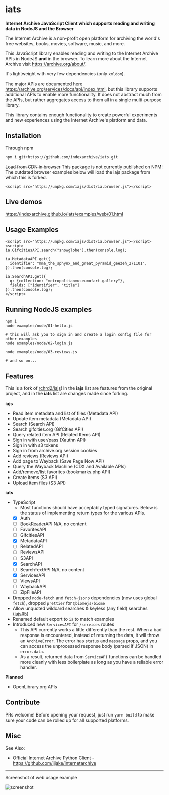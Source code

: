 # iats

**Internet Archive JavaScript Client which supports reading and writing data in NodeJS and the Browser**

The Internet Archive is a non-profit open platform for archiving the world's free websites, books, movies, software, music, and more.

This JavaScript library enables reading and writing to the Internet Archive APIs in NodeJS **and** in the browser. To learn more about the Internet Archive visit <https://archive.org/about/>.

It's lightweight with very few dependencies (only `xmldom`).

The major APIs are documented here <https://archive.org/services/docs/api/index.html>, but this library supports additional APIs to enable more functionality. It does not abstract much from the APIs, but rather aggregates access to them all in a single multi-purpose library.

This library contains enough functionality to create powerful experiments and new experiences using the Internet Archive's platform and data.

## Installation

Through npm
```
npm i git+https://github.com/indexarchive/iats.git
```

~~Load from CDN in browser~~
This package is not currently published on NPM! The outdated browser examples below will load the iajs package from which this is forked.
```
<script src="https://unpkg.com/iajs/dist/ia.browser.js"></script>
```

## Live demos

<https://indexarchive.github.io/iats/examples/web/01.html>


## Usage Examples

```
<script src="https://unpkg.com/iajs/dist/ia.browser.js"></script>
<script>
ia.GifcitiesAPI.search("snowglobe").then(console.log);

ia.MetadataAPI.get({
  identifier: "mma_the_sphynx_and_great_pyramid_geezeh_271101",
}).then(console.log);

ia.SearchAPI.get({
  q: {collection: "metropolitanmuseumofart-gallery"},
  fields: ["identifier", "title"]
}).then(console.log);
</script>
```

## Running NodeJS examples

```
npm i
node examples/node/01-hello.js

# this will ask you to sign in and create a login config file for other examples
node examples/node/02-login.js

node examples/node/03-reviews.js

# and so on...
```

## Features

This is a fork of [rchrd2/iajs](https://github.com/rchrd2/iajs)! In the **iajs** list are features from the original project, and in the **iats** list are changes made since forking.

**iajs**
- Read item metadata and list of files (Metadata API)
- Update item metadata (Metadata API)
- Search (Search API)
- Search gifcities.org (GifCities API)
- Query related item API (Related Items API)
- Sign in with user/pass (Xauthn API)
- Sign in with s3 tokens
- Sign in from archive.org session cookies
- Add reviews (Reviews API)
- Add page to Wayback (Save Page Now API)
- Query the Wayback Machine (CDX and Available APIs)
- Add/remove/list favorites (bookmarks.php API)
- Create items (S3 API)
- Upload item files (S3 API)

**iats**
- TypeScript
  - Most functions should have acceptably typed signatures. Below is the status of implementing return types for the various APIs.
  - [x] Auth
  - [ ] ~~BookReaderAPI~~ N/A, no content
  - [ ] FavoritesAPI
  - [ ] GifcitiesAPI
  - [x] MetadataAPI
  - [ ] RelatedAPI
  - [ ] ReviewsAPI
  - [ ] S3API
  - [x] SearchAPI
  - [ ] ~~SearchTextAPI~~ N/A, no content
  - [x] ServicesAPI
  - [ ] ViewsAPI
  - [ ] WaybackAPI
  - [ ] ZipFileAPI
- Dropped `node-fetch` and `fetch-jsonp` dependencies (now uses global `fetch`), dropped `prettier` for `@biomejs/biome`
- Allow unquoted wildcard searches & keyless (any field) searches ([iajs#5](https://github.com/rchrd2/iajs/issues/5))
- Renamed default export to `ia` to match examples
- Introduced new `ServicesAPI` for `/services` routes
  - This API currently works a little differently than the rest. When a bad response is encountered, instead of returning the data, it will throw an `ArchiveError`. The error has `status` and `message` props, and you can access the unprocessed response body (parsed if JSON) in `error.data`.
  - As a result, returned data from `ServiceAPI` functions can be handled more cleanly with less boilerplate as long as you have a reliable error handler.

**Planned**
- OpenLibrary.org APIs

## Contribute

PRs welcome! Before opening your request, just run `yarn build` to make sure your code can be rolled up for all supported platforms.

## Misc

See Also:

- Official Internet Archive Python Client - https://github.com/jjjake/internetarchive

---

Screenshot of web usage example

![screenshot](./documentation/img/examples-ss-1.png)

